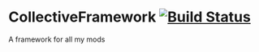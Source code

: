# CollectiveFramework [![Build Status](https://drone.io/github.com/austinv11/CollectiveFramework/status.png)](https://drone.io/github.com/austinv11/CollectiveFramework/latest)
A framework for all my mods
